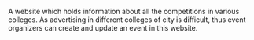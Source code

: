 A website which holds information about all the competitions in various colleges. As advertising in different colleges of city is difficult, thus event organizers can create and update an event in this website.
